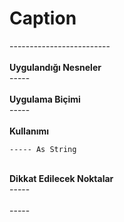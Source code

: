 # Caption

\-------------------------\
\
**Uygulandığı Nesneler**\
\-----\
\
**Uygulama Biçimi**\
\-----\
\
**Kullanımı**

```
----- As String
```

\
**Dikkat Edilecek Noktalar**\
\-----\
\
\-----
